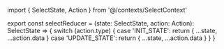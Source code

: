 import { SelectState, Action } from '@/contexts/SelectContext'

export const selectReducer = (state: SelectState, action: Action): SelectState => {
    switch (action.type) {
        case 'INIT_STATE':
            return {
                ...state,
                ...action.data
            }
        case 'UPDATE_STATE':
            return {
                ...state,
                ...action.data
            }
    }
}
